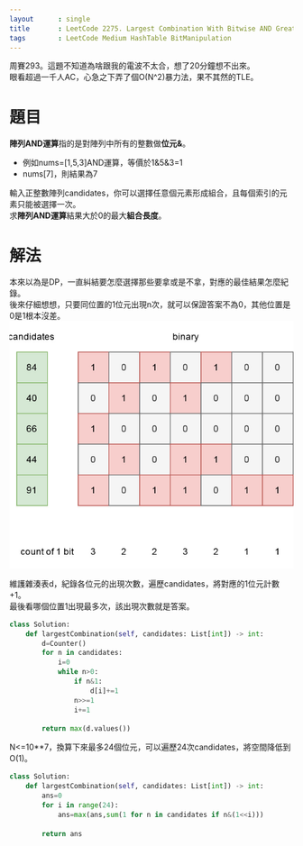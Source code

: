 ```yaml
--- 
layout      : single
title       : LeetCode 2275. Largest Combination With Bitwise AND Greater Than Zero
tags        : LeetCode Medium HashTable BitManipulation
---
```

周賽293。這題不知道為啥跟我的電波不太合，想了20分鐘想不出來。  
眼看超過一千人AC，心急之下弄了個O(N^2)暴力法，果不其然的TLE。

# 題目
**陣列AND運算**指的是對陣列中所有的整數做**位元&**。  
- 例如nums=[1,5,3]AND運算，等價於1&5&3=1  
- nums[7]，則結果為7  

輸入正整數陣列candidates，你可以選擇任意個元素形成組合，且每個索引的元素只能被選擇一次。  
求**陣列AND運算**結果大於0的最大**組合長度**。

# 解法
本來以為是DP，一直糾結要怎麼選擇那些要拿或是不拿，對應的最佳結果怎麼紀錄。  
後來仔細想想，只要同位置的1位元出現n次，就可以保證答案不為0，其他位置是0是1根本沒差。  
![示意圖](/assets/img/2275-1.jpg)

維護雜湊表d，紀錄各位元的出現次數，遍歷candidates，將對應的1位元計數+1。  
最後看哪個位置1出現最多次，該出現次數就是答案。

```python
class Solution:
    def largestCombination(self, candidates: List[int]) -> int:
        d=Counter()
        for n in candidates:
            i=0
            while n>0:
                if n&1:
                    d[i]+=1
                n>>=1
                i+=1
                
        return max(d.values())
```

N<=10**7，換算下來最多24個位元，可以遍歷24次candidates，將空間降低到O(1)。  

```python
class Solution:
    def largestCombination(self, candidates: List[int]) -> int:
        ans=0
        for i in range(24):
            ans=max(ans,sum(1 for n in candidates if n&(1<<i)))
                    
        return ans
```